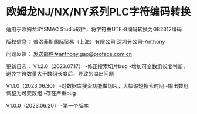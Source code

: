 # 欧姆龙NJ/NX/NY系列PLC字符编码转换
适用于欧姆龙SYSMAC Studio软件，将字符由UTF-8编码转换为GB2312编码

版权信息：
普洛菲斯国际贸易（上海）有限公司
深圳分公司-Anthony

问题反馈：
发送邮件至anthony.gao@proface.com.cn

更新日志：
V1.2.0（2023.07.17）
-修正搜索切片bug
-增加可变数组长度判断，避免字符数量大于数组长度后，导致的溢出问题

V1.1.0（2023.06.30）
-对数据库搜索功能做切片，大幅缩短搜索时间
-输出数组调整为可变数组
-存在严重bug

V1.0.0（2023.06.20）
-第一个版本
